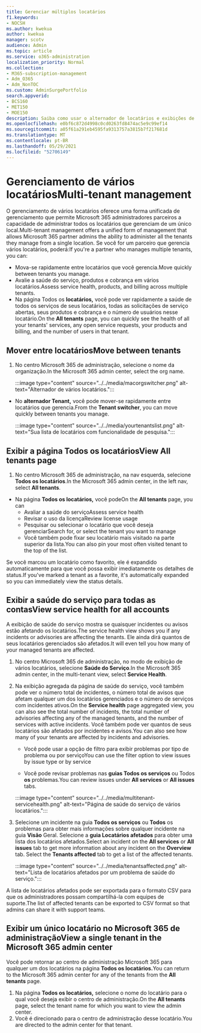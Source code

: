 ```yaml
---
title: Gerenciar múltiplos locatários
f1.keywords:
- NOCSH
ms.author: kwekua
author: kwekua
manager: scotv
audience: Admin
ms.topic: article
ms.service: o365-administration
localization_priority: Normal
ms.collection:
- M365-subscription-management
- Adm_O365
- Adm_NonTOC
ms.custom: AdminSurgePortfolio
search.appverid:
- BCS160
- MET150
- MOE150
description: Saiba como usar o alternador de locatários e exibições de vários locatários que lhe dão a capacidade de gerenciar locatários de um único local.
ms.openlocfilehash: e0bf6c872d4998c0cd0263fd8474ac5e9c99ef14
ms.sourcegitcommit: a05f61a291eb4595fa9313757a3815b7f217681d
ms.translationtype: MT
ms.contentlocale: pt-BR
ms.lasthandoff: 05/29/2021
ms.locfileid: "52706149"
---
```

# <a name="multi-tenant-management"></a><span data-ttu-id="47121-103">Gerenciamento de vários locatários</span><span class="sxs-lookup"><span data-stu-id="47121-103">Multi-tenant management</span></span>

<span data-ttu-id="47121-104">O gerenciamento de vários locatários oferece uma forma unificada de gerenciamento que permite Microsoft 365 administradores parceiros a capacidade de administrar todos os locatários que gerenciam de um único local.</span><span class="sxs-lookup"><span data-stu-id="47121-104">Multi-tenant management offers a unified form of management that allows Microsoft 365 partner admins the ability to administer all the tenants they manage from a single location.</span></span> <span data-ttu-id="47121-105">Se você for um parceiro que gerencia vários locatários, poderá:</span><span class="sxs-lookup"><span data-stu-id="47121-105">If you're a partner who manages multiple tenants, you can:</span></span>

- <span data-ttu-id="47121-106">Mova-se rapidamente entre locatários que você gerencia.</span><span class="sxs-lookup"><span data-stu-id="47121-106">Move quickly between tenants you manage.</span></span>
- <span data-ttu-id="47121-107">Avalie a saúde do serviço, produtos e cobrança em vários locatários.</span><span class="sxs-lookup"><span data-stu-id="47121-107">Assess service health, products, and billing across multiple tenants.</span></span>
- <span data-ttu-id="47121-108">Na página Todos os **locatários,** você pode ver rapidamente a saúde de todos os serviços de seus locatários, todas as solicitações de serviço abertas, seus produtos e cobrança e o número de usuários nesse locatário.</span><span class="sxs-lookup"><span data-stu-id="47121-108">On the **All tenants** page, you can quickly see the health of all your tenants' services, any open service requests, your products and billing, and the number of users in that tenant.</span></span>

## <a name="move-between-tenants"></a><span data-ttu-id="47121-109">Mover entre locatários</span><span class="sxs-lookup"><span data-stu-id="47121-109">Move between tenants</span></span>

1. <span data-ttu-id="47121-110">No centro Microsoft 365 de administração, selecione o nome da organização.</span><span class="sxs-lookup"><span data-stu-id="47121-110">In the Microsoft 365 admin center, select the org name.</span></span>

    :::image type="content" source="../../media/macorgswitcher.png" alt-text="Alternador de vários locatários.":::

- <span data-ttu-id="47121-112">No **alternador Tenant,** você pode mover-se rapidamente entre locatários que gerencia.</span><span class="sxs-lookup"><span data-stu-id="47121-112">From the **Tenant switcher**, you can move quickly between tenants you manage.</span></span>

    :::image type="content" source="../../media/yourtenantslist.png" alt-text="Sua lista de locatários com funcionalidade de pesquisa.":::

## <a name="view-all-tenants-page"></a><span data-ttu-id="47121-114">Exibir a página Todos os locatários</span><span class="sxs-lookup"><span data-stu-id="47121-114">View All tenants page</span></span>

1. <span data-ttu-id="47121-115">No centro Microsoft 365 de administração, na nav esquerda, selecione **Todos os locatários**.</span><span class="sxs-lookup"><span data-stu-id="47121-115">In the Microsoft 365 admin center, in the left nav, select **All tenants**.</span></span>
- <span data-ttu-id="47121-116">Na página **Todos os locatários,** você pode</span><span class="sxs-lookup"><span data-stu-id="47121-116">On the **All tenants** page, you can</span></span>
  - <span data-ttu-id="47121-117">Avaliar a saúde do serviço</span><span class="sxs-lookup"><span data-stu-id="47121-117">Assess service health</span></span>
  - <span data-ttu-id="47121-118">Revisar o uso da licença</span><span class="sxs-lookup"><span data-stu-id="47121-118">Review license usage</span></span>
  - <span data-ttu-id="47121-119">Pesquisar ou selecionar o locatário que você deseja gerenciar</span><span class="sxs-lookup"><span data-stu-id="47121-119">Search for, or select the tenant you want to manage</span></span>
  - <span data-ttu-id="47121-120">Você também pode fixar seu locatário mais visitado na parte superior da lista.</span><span class="sxs-lookup"><span data-stu-id="47121-120">You can also pin your most often visited tenant to the top of the list.</span></span>

<span data-ttu-id="47121-121">Se você marcou um locatário como favorito, ele é expandido automaticamente para que você possa exibir imediatamente os detalhes de status.</span><span class="sxs-lookup"><span data-stu-id="47121-121">If you've marked a tenant as a favorite, it's automatically expanded so you can immediately view the status details.</span></span>

## <a name="view-service-health-for-all-accounts"></a><span data-ttu-id="47121-122">Exibir a saúde do serviço para todas as contas</span><span class="sxs-lookup"><span data-stu-id="47121-122">View service health for all accounts</span></span>

<span data-ttu-id="47121-123">A exibição de saúde do serviço mostra se quaisquer incidentes ou avisos estão afetando os locatários.</span><span class="sxs-lookup"><span data-stu-id="47121-123">The service health view shows you if any incidents or advisories are affecting the tenants.</span></span> <span data-ttu-id="47121-124">Ele ainda dirá quantos de seus locatários gerenciados são afetados.</span><span class="sxs-lookup"><span data-stu-id="47121-124">It will even tell you how many of your managed tenants are affected.</span></span>

1. <span data-ttu-id="47121-125">No centro Microsoft 365 de administração, no modo de exibição de vários locatários, selecione **Saúde do Serviço**.</span><span class="sxs-lookup"><span data-stu-id="47121-125">In the Microsoft 365 admin center, in the multi-tenant view, select **Service Health**.</span></span>
2. <span data-ttu-id="47121-126">Na  exibição agregada da página de saúde do serviço, você também pode ver o número total de incidentes, o número total de avisos que afetam qualquer um dos locatários gerenciados e o número de serviços com incidentes ativos.</span><span class="sxs-lookup"><span data-stu-id="47121-126">On the **Service health** page aggregated view, you can also see the total number of incidents, the total number of advisories affecting any of the managed tenants, and the number of services with active incidents.</span></span> <span data-ttu-id="47121-127">Você também pode ver quantos de seus locatários são afetados por incidentes e avisos.</span><span class="sxs-lookup"><span data-stu-id="47121-127">You can also see how many of your tenants are affected by incidents and advisories.</span></span>

    - <span data-ttu-id="47121-128">Você pode usar a opção de filtro para exibir problemas por tipo de problema ou por serviço</span><span class="sxs-lookup"><span data-stu-id="47121-128">You can use the filter option to view issues by issue type or by service</span></span>

    - <span data-ttu-id="47121-129">Você pode revisar problemas nas **guias Todos os serviços** ou Todos **os** problemas.</span><span class="sxs-lookup"><span data-stu-id="47121-129">You can review issues under **All services** or **All issues** tabs.</span></span>

    :::image type="content" source="../../media/multitenant-servicehealth.png" alt-text="Página de saúde do serviço de vários locatários.":::
1. <span data-ttu-id="47121-131">Selecione um incidente na guia **Todos os serviços** ou **Todos** os problemas para obter mais informações sobre qualquer incidente na guia **Visão** Geral. Selecione a **guia Locatários afetados** para obter uma lista dos locatários afetados.</span><span class="sxs-lookup"><span data-stu-id="47121-131">Select an incident on the **All services** or **All issues** tab to get more information about any incident on the **Overview** tab. Select the **Tenants affected** tab to get a list of the affected tenants.</span></span>

    :::image type="content" source="../../media/tenantsaffected.png" alt-text="Lista de locatários afetados por um problema de saúde do serviço.":::

<span data-ttu-id="47121-133">A lista de locatários afetados pode ser exportada para o formato CSV para que os administradores possam compartilhá-la com equipes de suporte.</span><span class="sxs-lookup"><span data-stu-id="47121-133">The list of affected tenants can be exported to CSV format so that admins can share it with support teams.</span></span>

## <a name="view-a-single-tenant-in-the-microsoft-365-admin-center"></a><span data-ttu-id="47121-134">Exibir um único locatário no Microsoft 365 de administração</span><span class="sxs-lookup"><span data-stu-id="47121-134">View a single tenant in the Microsoft 365 admin center</span></span>

<span data-ttu-id="47121-135">Você pode retornar ao centro de administração Microsoft 365 para qualquer um dos locatários na página **Todos os locatários.**</span><span class="sxs-lookup"><span data-stu-id="47121-135">You can return to the Microsoft 365 admin center for any of the tenants from the **All tenants** page.</span></span>

1. <span data-ttu-id="47121-136">Na página **Todos os locatários,** selecione o nome do locatário para o qual você deseja exibir o centro de administração.</span><span class="sxs-lookup"><span data-stu-id="47121-136">On the **All tenants** page, select the tenant name for which you want to view the admin center.</span></span>
2. <span data-ttu-id="47121-137">Você é direcionado para o centro de administração desse locatário.</span><span class="sxs-lookup"><span data-stu-id="47121-137">You are directed to the admin center for that tenant.</span></span>